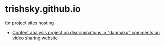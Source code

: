 # trishsky.github.io
for project sites hosting

* [Content analysis project on discriminations in "danmaku" comments on video sharing website](https://trishsky.github.io/project/index.html)
